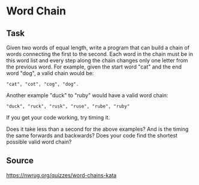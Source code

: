 # Word Chain

## Task
Given two words of equal length, write a program that can build a chain of words connecting the first to the second. 
Each word in the chain must be in this word list and every step along the chain changes only one letter from the previous word.
For example, given the start word "cat" and the end word "dog", a valid chain would be:
```
"cat", "cot", "cog", "dog".
```
Another example "duck" to "ruby" would have a valid word chain:
```
"duck", "ruck", "rusk", "ruse", "rube", "ruby"
```
If you get your code working, try timing it. 

Does it take less than a second for the above examples? 
And is the timing the same forwards and backwards? 
Does your code find the shortest possible valid word chain?

## Source
https://nwrug.org/quizzes/word-chains-kata
